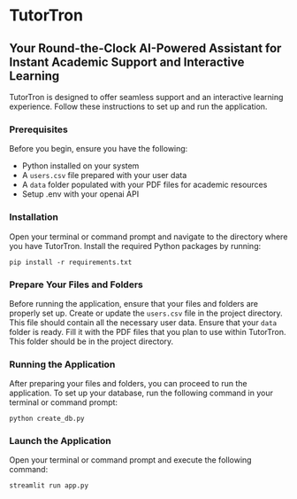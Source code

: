 
# TutorTron

## Your Round-the-Clock AI-Powered Assistant for Instant Academic Support and Interactive Learning

TutorTron is designed to offer seamless support and an interactive learning experience. Follow these instructions to set up and run the application.

### Prerequisites

Before you begin, ensure you have the following:

- Python installed on your system
- A `users.csv` file prepared with your user data
- A `data` folder populated with your PDF files for academic resources
- Setup .env with your openai API

### Installation
Open your terminal or command prompt and navigate to the directory where you have TutorTron. Install the required Python packages by running:

```shell
pip install -r requirements.txt
```
### Prepare Your Files and Folders

Before running the application, ensure that your files and folders are properly set up.
Create or update the `users.csv` file in the project directory. This file should contain all the necessary user data.
Ensure that your `data` folder is ready. Fill it with the PDF files that you plan to use within TutorTron. This folder should be in the project directory.

### Running the Application

After preparing your files and folders, you can proceed to run the application.
To set up your database, run the following command in your terminal or command prompt:

```shell
python create_db.py
```
### Launch the Application
Open your terminal or command prompt and execute the following command:

```shell
streamlit run app.py
```

